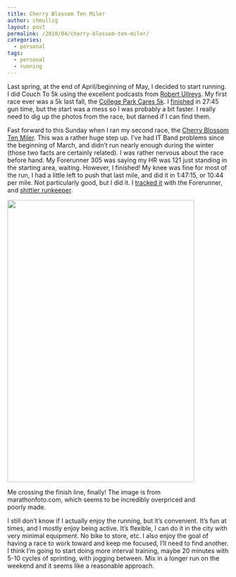 ```yaml
---
title: Cherry Blossom Ten Miler
author: chmullig
layout: post
permalink: /2010/04/cherry-blossom-ten-miler/
categories:
  - personal
tags:
  - personal
  - running
---
```

Last spring, at the end of April/beginning of May, I decided to start running. I did Couch To 5k using the excellent podcasts from [Robert Ullreys][1]. My first race ever was a 5k last fall, the [College Park Cares 5k][2]. I [finished][3] in 27:45 gun time, but the start was a mess so I was probably a bit faster. I really need to dig up the photos from the race, but darned if I can find them.

Fast forward to this Sunday when I ran my second race, the [Cherry Blossom Ten Miler][4]. This was a rather huge step up. I&#8217;ve had IT Band problems since the beginning of March, and didn&#8217;t run nearly enough during the winter (those two facts are certainly related). I was rather nervous about the race before hand. My Forerunner 305 was saying my HR was 121 just standing in the starting area, waiting. However, I finished! My knee was fine for most of the run, I had a little left to push that last mile, and did it in 1:47:15, or 10:44 per mile. Not particularly good, but I did it. I [tracked it][5] with the Forerunner, and [shittier runkeeper][6].

<div id="attachment_101" style="width: 434px" class="wp-caption aligncenter">
  <a href="http://chmullig.com/wp-content/uploads/2010/04/marathonfoto.jpg"><img class="size-full wp-image-101" title="Crossing the finish line!" src="http://chmullig.com/wp-content/uploads/2010/04/marathonfoto.jpg" alt="" width="424" height="640" /></a>
  
  <p class="wp-caption-text">
    Me crossing the finish line, finally! The image is from marathonfoto.com, which seems to be incredibly overpriced and poorly made.
  </p>
</div>

I still don&#8217;t know if I actually enjoy the running, but it&#8217;s convenient. It&#8217;s fun at times, and I mostly enjoy being active. It&#8217;s flexible, I can do it in the city with very minimal equipment. No bike to store, etc. I also enjoy the goal of having a race to work toward and keep me focused, I&#8217;ll need to find another. I think I&#8217;m going to start doing more interval training, maybe 20 minutes with 5-10 cycles of sprinting, with jogging between. Mix in a longer run on the weekend and it seems like a reasonable approach.

 [1]: http://www.ullreys.com/robert/Podcasts/ "Ullreys.com Podcasts for Running"
 [2]: http://www.collegeparkcares.com/
 [3]: http://rnkpr.com/a1kj9h "Runkeeper GPS track of the race"
 [4]: http://cherryblossom.org/
 [5]: http://connect.garmin.com/activity/29700591 "Garmin Connect Cherry Blossom Track"
 [6]: http://rnkpr.com/a4riph